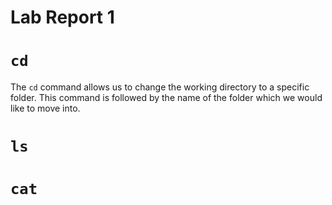 # Lab Report 1

# ```cd```

The ```cd``` command allows us to change the working directory to a specific folder. This command is followed by the name of the folder which we would like to move into. 


# ```ls```
# ```cat```
